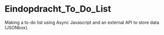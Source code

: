 # Eindopdracht_To_Do_List

Making a to-do list using Async Javascript and an external API to store data (JSONbox).
